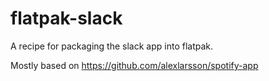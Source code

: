 # flatpak-slack

A recipe for packaging the slack app into flatpak.

Mostly based on https://github.com/alexlarsson/spotify-app
